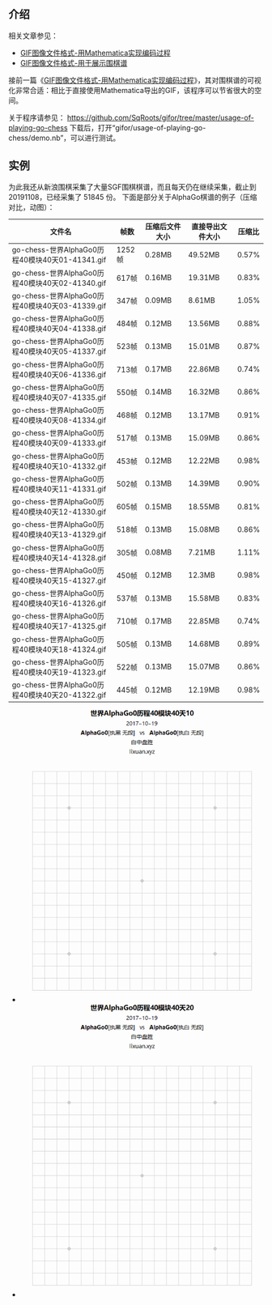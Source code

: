 ## 介绍

相关文章参见：

- [GIF图像文件格式-用Mathematica实现编码过程](https://lixuan.xyz/blog/2019-10-29/2276.html)
- [GIF图像文件格式-用于展示围棋谱](https://lixuan.xyz/blog/2019-11-08/2292.html)

接前一篇《[GIF图像文件格式-用Mathematica实现编码过程](https://lixuan.xyz/blog/2019-10-29/2276.html)》，其对围棋谱的可视化非常合适：相比于直接使用Mathematica导出的GIF，该程序可以节省很大的空间。

关于程序请参见： https://github.com/SqRoots/gifor/tree/master/usage-of-playing-go-chess
下载后，打开“gifor/usage-of-playing-go-chess/demo.nb”，可以进行测试。

## 实例

为此我还从新浪围棋采集了大量SGF围棋棋谱，而且每天仍在继续采集，截止到20191108，已经采集了 51845 份。
下面是部分关于AlphaGo棋谱的例子（压缩对比，动图）：

| **文件名**                                      | **帧数** | **压缩后文件大小** | **直接导出文件大小** | **压缩比** |
| ----------------------------------------------- | -------- | ------------------ | -------------------- | ---------- |
| go-chess-世界AlphaGo0历程40模块40天01-41341.gif | 1252帧   | 0.28MB             | 49.52MB              | 0.57%      |
| go-chess-世界AlphaGo0历程40模块40天02-41340.gif | 617帧    | 0.16MB             | 19.31MB              | 0.83%      |
| go-chess-世界AlphaGo0历程40模块40天03-41339.gif | 347帧    | 0.09MB             | 8.61MB               | 1.05%      |
| go-chess-世界AlphaGo0历程40模块40天04-41338.gif | 484帧    | 0.12MB             | 13.56MB              | 0.88%      |
| go-chess-世界AlphaGo0历程40模块40天05-41337.gif | 523帧    | 0.13MB             | 15.01MB              | 0.87%      |
| go-chess-世界AlphaGo0历程40模块40天06-41336.gif | 713帧    | 0.17MB             | 22.86MB              | 0.74%      |
| go-chess-世界AlphaGo0历程40模块40天07-41335.gif | 550帧    | 0.14MB             | 16.32MB              | 0.86%      |
| go-chess-世界AlphaGo0历程40模块40天08-41334.gif | 468帧    | 0.12MB             | 13.17MB              | 0.91%      |
| go-chess-世界AlphaGo0历程40模块40天09-41333.gif | 517帧    | 0.13MB             | 15.09MB              | 0.86%      |
| go-chess-世界AlphaGo0历程40模块40天10-41332.gif | 453帧    | 0.12MB             | 12.22MB              | 0.98%      |
| go-chess-世界AlphaGo0历程40模块40天11-41331.gif | 502帧    | 0.13MB             | 14.39MB              | 0.90%      |
| go-chess-世界AlphaGo0历程40模块40天12-41330.gif | 605帧    | 0.15MB             | 18.55MB              | 0.81%      |
| go-chess-世界AlphaGo0历程40模块40天13-41329.gif | 518帧    | 0.13MB             | 15.08MB              | 0.86%      |
| go-chess-世界AlphaGo0历程40模块40天14-41328.gif | 305帧    | 0.08MB             | 7.21MB               | 1.11%      |
| go-chess-世界AlphaGo0历程40模块40天15-41327.gif | 450帧    | 0.12MB             | 12.3MB               | 0.98%      |
| go-chess-世界AlphaGo0历程40模块40天16-41326.gif | 537帧    | 0.13MB             | 15.58MB              | 0.83%      |
| go-chess-世界AlphaGo0历程40模块40天17-41325.gif | 710帧    | 0.17MB             | 22.85MB              | 0.74%      |
| go-chess-世界AlphaGo0历程40模块40天18-41324.gif | 505帧    | 0.13MB             | 14.68MB              | 0.89%      |
| go-chess-世界AlphaGo0历程40模块40天19-41323.gif | 522帧    | 0.13MB             | 15.07MB              | 0.86%      |
| go-chess-世界AlphaGo0历程40模块40天20-41322.gif | 445帧    | 0.12MB             | 12.19MB              | 0.98%      |

- ![img](export-image/go-chess-世界AlphaGo0历程40模块40天10-41332.gif)
- ![img](export-image/go-chess-世界AlphaGo0历程40模块40天20-41322.gif)